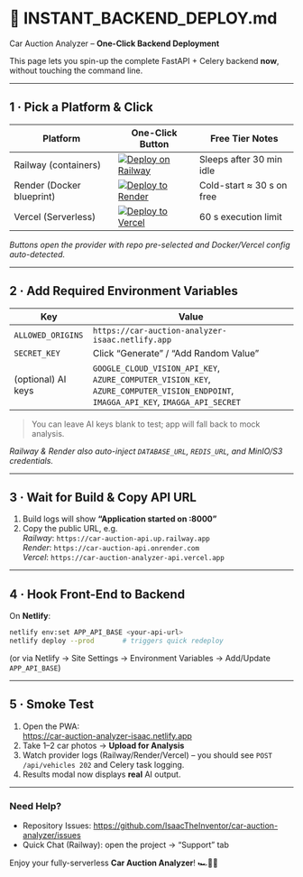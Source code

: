 # 🚀 INSTANT_BACKEND_DEPLOY.md
Car Auction Analyzer – **One-Click Backend Deployment**

This page lets you spin-up the complete FastAPI + Celery backend **now**, without touching the command line.

---

## 1 · Pick a Platform & Click

| Platform | One-Click Button | Free Tier Notes |
|----------|-----------------|-----------------|
| Railway (containers) | [![Deploy on Railway](https://railway.app/button.svg)](https://railway.app/new/template/yp2XnU?referrer=isaac-backend&repository-url=https://github.com/IsaacTheInventor/car-auction-analyzer&plugins[]=postgresql&plugins[]=redis) | Sleeps after 30 min idle |
| Render (Docker blueprint) | [![Deploy to Render](https://render.com/images/deploy-to-render-button.svg)](https://render.com/deploy?repo=https://github.com/IsaacTheInventor/car-auction-analyzer) | Cold-start ≈ 30 s on free |
| Vercel (Serverless) | [![Deploy to Vercel](https://vercel.com/button)](https://vercel.com/new/import?s=https://github.com/IsaacTheInventor/car-auction-analyzer&project-name=car-auction-analyzer-api&env=ALLOWED_ORIGINS,GOOGLE_CLOUD_VISION_API_KEY,AZURE_COMPUTER_VISION_KEY,AZURE_COMPUTER_VISION_ENDPOINT,IMAGGA_API_KEY,IMAGGA_API_SECRET&build-env=PYTHON_VERSION=3.12) | 60 s execution limit |

*Buttons open the provider with repo pre-selected and Docker/Vercel config auto-detected.*

---

## 2 · Add Required Environment Variables

| Key | Value |
|-----|-------|
| `ALLOWED_ORIGINS` | `https://car-auction-analyzer-isaac.netlify.app` |
| `SECRET_KEY` | Click “Generate” / “Add Random Value” |
| (optional) AI keys | `GOOGLE_CLOUD_VISION_API_KEY`, `AZURE_COMPUTER_VISION_KEY`, `AZURE_COMPUTER_VISION_ENDPOINT`, `IMAGGA_API_KEY`, `IMAGGA_API_SECRET` |

> You can leave AI keys blank to test; app will fall back to mock analysis.

*Railway & Render also auto-inject `DATABASE_URL`, `REDIS_URL`, and MinIO/S3 credentials.*

---

## 3 · Wait for Build & Copy API URL

1. Build logs will show **“Application started on :8000”**  
2. Copy the public URL, e.g.  
   *Railway*: `https://car-auction-api.up.railway.app`  
   *Render*:  `https://car-auction-api.onrender.com`  
   *Vercel*:  `https://car-auction-analyzer-api.vercel.app`

---

## 4 · Hook Front-End to Backend

On **Netlify**:

```bash
netlify env:set APP_API_BASE <your-api-url>
netlify deploy --prod       # triggers quick redeploy
```

(or via Netlify → Site Settings → Environment Variables → Add/Update `APP_API_BASE`)

---

## 5 · Smoke Test

1. Open the PWA:  
   https://car-auction-analyzer-isaac.netlify.app  
2. Take 1–2 car photos → **Upload for Analysis**  
3. Watch provider logs (Railway/Render/Vercel) – you should see `POST /api/vehicles 202` and Celery task logging.  
4. Results modal now displays **real** AI output.

---

### Need Help?

* Repository Issues: <https://github.com/IsaacTheInventor/car-auction-analyzer/issues>  
* Quick Chat (Railway): open the project → “Support” tab  

Enjoy your fully-serverless **Car Auction Analyzer**! 🏎️📸🤖
